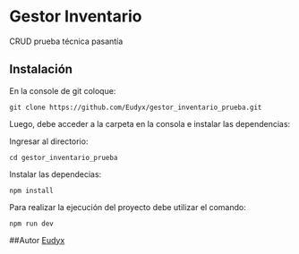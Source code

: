 # Gestor Inventario
CRUD prueba técnica pasantía

## Instalación

En la console de git coloque:

~~~
git clone https://github.com/Eudyx/gestor_inventario_prueba.git
~~~

Luego, debe acceder a la carpeta en la consola e instalar las dependencias:

Ingresar al directorio:
~~~
cd gestor_inventario_prueba
~~~
Instalar las dependecias:
~~~
npm install
~~~

Para realizar la ejecución del proyecto debe utilizar el comando:

~~~
npm run dev
~~~

##Autor
[Eudyx](https://github.com/Eudyx)
